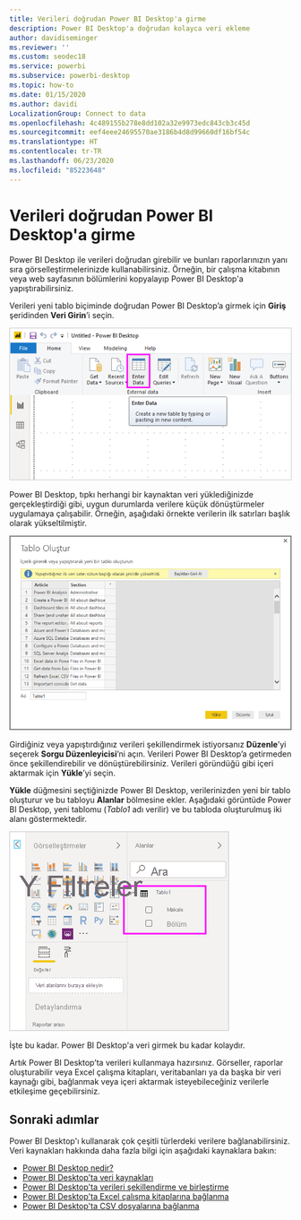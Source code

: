 ```yaml
---
title: Verileri doğrudan Power BI Desktop'a girme
description: Power BI Desktop'a doğrudan kolayca veri ekleme
author: davidiseminger
ms.reviewer: ''
ms.custom: seodec18
ms.service: powerbi
ms.subservice: powerbi-desktop
ms.topic: how-to
ms.date: 01/15/2020
ms.author: davidi
LocalizationGroup: Connect to data
ms.openlocfilehash: 4c489155b278e8dd102a32e9973edc843cb3c45d
ms.sourcegitcommit: eef4eee24695570ae3186b4d8d99660df16bf54c
ms.translationtype: HT
ms.contentlocale: tr-TR
ms.lasthandoff: 06/23/2020
ms.locfileid: "85223648"
---
```

# <a name="enter-data-directly-into-power-bi-desktop"></a>Verileri doğrudan Power BI Desktop'a girme

Power BI Desktop ile verileri doğrudan girebilir ve bunları raporlarınızın yanı sıra görselleştirmelerinizde kullanabilirsiniz. Örneğin, bir çalışma kitabının veya web sayfasının bölümlerini kopyalayıp Power BI Desktop'a yapıştırabilirsiniz.

Verileri yeni tablo biçiminde doğrudan Power BI Desktop’a girmek için **Giriş** şeridinden **Veri Girin**’i seçin.

![Giriş sekmesinde Veri Girin’i seçin](media/desktop-enter-data-directly-into-desktop/enter-data-directly_1.png)

Power BI Desktop, tıpkı herhangi bir kaynaktan veri yüklediğinizde gerçekleştirdiği gibi, uygun durumlarda verilere küçük dönüştürmeler uygulamaya çalışabilir. Örneğin, aşağıdaki örnekte verilerin ilk satırları başlık olarak yükseltilmiştir.

![İlk satırı sütun başlıkları olan veriler](media/desktop-enter-data-directly-into-desktop/enter-data-directly_2.png)

Girdiğiniz veya yapıştırdığınız verileri şekillendirmek istiyorsanız **Düzenle**’yi seçerek **Sorgu Düzenleyicisi**’ni açın. Verileri Power BI Desktop’a getirmeden önce şekillendirebilir ve dönüştürebilirsiniz. Verileri göründüğü gibi içeri aktarmak için **Yükle**’yi seçin.

**Yükle** düğmesini seçtiğinizde Power BI Desktop, verilerinizden yeni bir tablo oluşturur ve bu tabloyu **Alanlar** bölmesine ekler. Aşağıdaki görüntüde Power BI Desktop, yeni tablomu (*Tablo1* adı verilir) ve bu tabloda oluşturulmuş iki alanı göstermektedir.

![Power BI Desktop’a yüklenen alanlar](media/desktop-enter-data-directly-into-desktop/enter-data-directly_3.png)

İşte bu kadar. Power BI Desktop'a veri girmek bu kadar kolaydır.

Artık Power BI Desktop’ta verileri kullanmaya hazırsınız. Görseller, raporlar oluşturabilir veya Excel çalışma kitapları, veritabanları ya da başka bir veri kaynağı gibi, bağlanmak veya içeri aktarmak isteyebileceğiniz verilerle etkileşime geçebilirsiniz.

## <a name="next-steps"></a>Sonraki adımlar

Power BI Desktop'ı kullanarak çok çeşitli türlerdeki verilere bağlanabilirsiniz. Veri kaynakları hakkında daha fazla bilgi için aşağıdaki kaynaklara bakın:

* [Power BI Desktop nedir?](../fundamentals/desktop-what-is-desktop.md)
* [Power BI Desktop'ta veri kaynakları](desktop-data-sources.md)
* [Power BI Desktop'ta verileri şekillendirme ve birleştirme](desktop-shape-and-combine-data.md)
* [Power BI Desktop'ta Excel çalışma kitaplarına bağlanma](desktop-connect-excel.md)
* [Power BI Desktop'ta CSV dosyalarına bağlanma](desktop-connect-csv.md)
